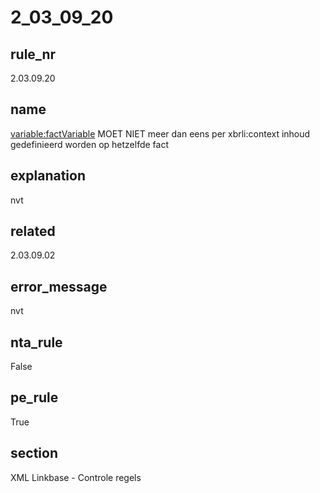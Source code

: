 # 2_03_09_20

## rule_nr
2.03.09.20

## name
<variable:factVariable> MOET NIET meer dan eens per xbrli:context inhoud gedefinieerd worden op hetzelfde fact

## explanation
nvt

## related
2.03.09.02

## error_message
nvt

## nta_rule
False

## pe_rule
True

## section
XML Linkbase - Controle regels

